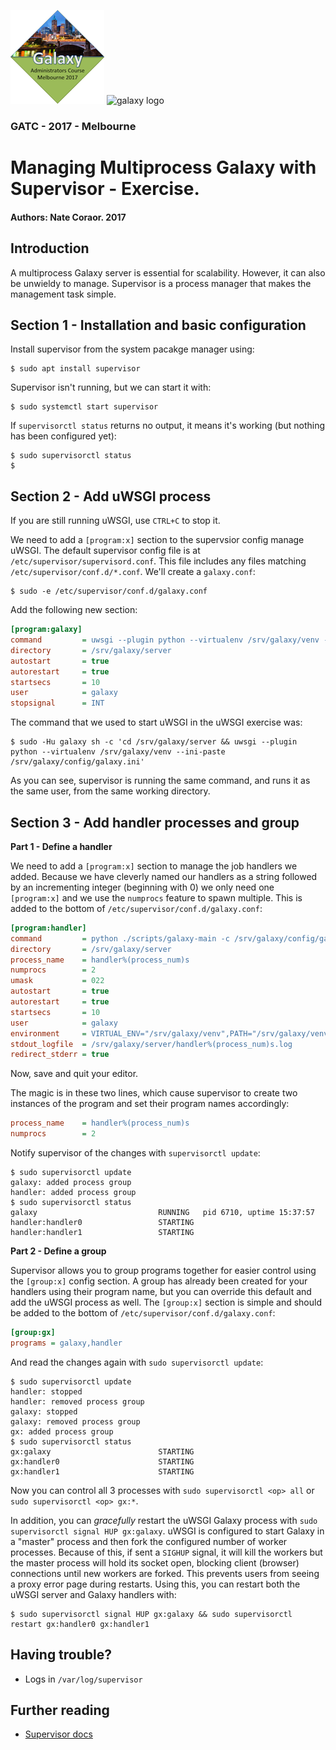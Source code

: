![GATC Logo](../../docs/shared-images/gatc2017_logo_150.png) ![galaxy logo](../../docs/shared-images/galaxy_logo_25percent_transparent.png)

### GATC - 2017 - Melbourne

# Managing Multiprocess Galaxy with Supervisor - Exercise.

#### Authors: Nate Coraor. 2017

## Introduction

A multiprocess Galaxy server is essential for scalability. However, it can also be unwieldy to manage. Supervisor is a process manager that makes the management task simple.

## Section 1 - Installation and basic configuration

Install supervisor from the system pacakge manager using:

```console
$ sudo apt install supervisor
```

Supervisor isn't running, but we can start it with:

```console
$ sudo systemctl start supervisor
```

If `supervisorctl status` returns no output, it means it's working (but nothing has been configured yet):

```console
$ sudo supervisorctl status
$
```

## Section 2 - Add uWSGI process

If you are still running uWSGI, use `CTRL+C` to stop it.

We need to add a `[program:x]` section to the supervsior config manage uWSGI. The default supervisor config file is at `/etc/supervisor/supervisord.conf`. This file includes any files matching `/etc/supervisor/conf.d/*.conf`. We'll create a `galaxy.conf`:

```console
$ sudo -e /etc/supervisor/conf.d/galaxy.conf
```

Add the following new section:

```ini
[program:galaxy]
command         = uwsgi --plugin python --virtualenv /srv/galaxy/venv --ini-paste /srv/galaxy/config/galaxy.ini
directory       = /srv/galaxy/server
autostart       = true
autorestart     = true
startsecs       = 10
user            = galaxy
stopsignal      = INT
```

The command that we used to start uWSGI in the uWSGI exercise was:

```console
$ sudo -Hu galaxy sh -c 'cd /srv/galaxy/server && uwsgi --plugin python --virtualenv /srv/galaxy/venv --ini-paste /srv/galaxy/config/galaxy.ini'
```

As you can see, supervisor is running the same command, and runs it as the same user, from the same working directory.

## Section 3 - Add handler processes and group

**Part 1 - Define a handler**

We need to add a `[program:x]` section to manage the job handlers we added. Because we have cleverly named our handlers as a string followed by an incrementing integer (beginning with 0) we only need one `[program:x]` and we use the `numprocs` feature to spawn multiple. This is added to the bottom of `/etc/supervisor/conf.d/galaxy.conf`:

```ini
[program:handler]
command         = python ./scripts/galaxy-main -c /srv/galaxy/config/galaxy.ini --server-name=handler%(process_num)s --log-file /srv/galaxy/log/handler%(process_num)s
directory       = /srv/galaxy/server
process_name    = handler%(process_num)s
numprocs        = 2
umask           = 022
autostart       = true
autorestart     = true
startsecs       = 10
user            = galaxy
environment     = VIRTUAL_ENV="/srv/galaxy/venv",PATH="/srv/galaxy/venv/bin:%(ENV_PATH)s"
stdout_logfile  = /srv/galaxy/server/handler%(process_num)s.log
redirect_stderr = true
```

Now, save and quit your editor.

The magic is in these two lines, which cause supervisor to create two instances of the program and set their program names accordingly:

```ini
process_name    = handler%(process_num)s
numprocs        = 2
```

Notify supervisor of the changes with `supervisorctl update`:

```console
$ sudo supervisorctl update
galaxy: added process group
handler: added process group
$ sudo supervisorctl status
galaxy                           RUNNING   pid 6710, uptime 15:37:57
handler:handler0                 STARTING  
handler:handler1                 STARTING  
```

**Part 2 - Define a group**

Supervisor allows you to group programs together for easier control using the `[group:x]` config section. A group has already been created for your handlers using their program name, but you can override this default and add the uWSGI process as well. The `[group:x]` section is simple and should be added to the bottom of `/etc/supervisor/conf.d/galaxy.conf`:

```ini
[group:gx]
programs = galaxy,handler
```

And read the changes again with `sudo supervisorctl update`:

```console
$ sudo supervisorctl update
handler: stopped
handler: removed process group
galaxy: stopped
galaxy: removed process group
gx: added process group
$ sudo supervisorctl status
gx:galaxy                        STARTING  
gx:handler0                      STARTING  
gx:handler1                      STARTING  
```

Now you can control all 3 processes with `sudo supervisorctl <op> all` or `sudo supervisorctl <op> gx:*`.

In addition, you can *gracefully* restart the uWSGI Galaxy process with `sudo supervisorctl signal HUP gx:galaxy`. uWSGI is configured to start Galaxy in a "master" process and then fork the configured number of worker processes. Because of this, if sent a `SIGHUP` signal, it will kill the workers but the master process will hold its socket open, blocking client (browser) connections until new workers are forked. This prevents users from seeing a proxy error page during restarts. Using this, you can restart both the uWSGI server and Galaxy handlers with:

```console
$ sudo supervisorctl signal HUP gx:galaxy && sudo supervisorctl restart gx:handler0 gx:handler1
```

## Having trouble?

- Logs in `/var/log/supervisor`

## Further reading

- [Supervisor docs](http://supervisord.org/)
